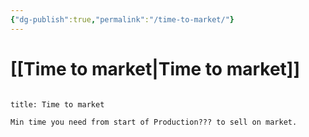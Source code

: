 ```yaml
---
{"dg-publish":true,"permalink":"/time-to-market/"}
---
```


# [[Time to market\|Time to market]]

```table-of-contents
```

```ad-Definizione
title: Time to market

Min time you need from start of Production??? to sell on market.

```
